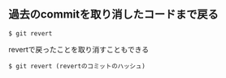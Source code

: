## 過去のcommitを取り消したコードまで戻る

```
$ git revert
```

revertで戻ったことを取り消すこともできる
```
$ git revert (revertのコミットのハッシュ)
```
